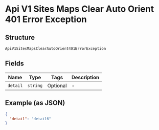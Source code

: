 
# Api V1 Sites Maps Clear Auto Orient 401 Error Exception

## Structure

`ApiV1SitesMapsClearAutoOrient401ErrorException`

## Fields

| Name | Type | Tags | Description |
|  --- | --- | --- | --- |
| `detail` | `string` | Optional | - |

## Example (as JSON)

```json
{
  "detail": "detail6"
}
```

